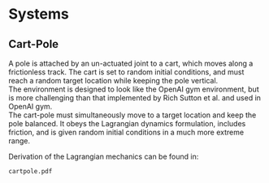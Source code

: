 # Systems

## Cart-Pole
A pole is attached by an un-actuated joint to a cart, which moves along a frictionless track. The cart is set to random initial conditions, and must reach a random target location while keeping the pole vertical.\
The environment is designed to look like the OpenAI gym environment, but is more challenging than that implemented by Rich Sutton et al. and used in OpenAI gym.\
The cart-pole must simultaneously move to a target location and keep the pole balanced. It obeys the Lagrangian dynamics formulation, includes friction, and is given random initial conditions in a much more extreme range.

Derivation of the Lagrangian mechanics can be found in:
```bash
cartpole.pdf
```
